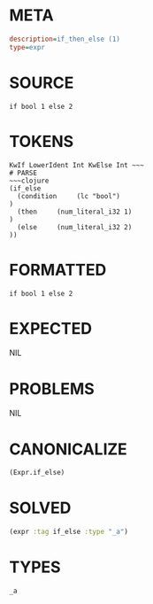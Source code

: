 # META
~~~ini
description=if_then_else (1)
type=expr
~~~
# SOURCE
~~~roc
if bool 1 else 2
~~~
# TOKENS
~~~text
KwIf LowerIdent Int KwElse Int ~~~
# PARSE
~~~clojure
(if_else
  (condition     (lc "bool")
)
  (then     (num_literal_i32 1)
)
  (else     (num_literal_i32 2)
))
~~~
# FORMATTED
~~~roc
if bool 1 else 2
~~~
# EXPECTED
NIL
# PROBLEMS
NIL
# CANONICALIZE
~~~clojure
(Expr.if_else)
~~~
# SOLVED
~~~clojure
(expr :tag if_else :type "_a")
~~~
# TYPES
~~~roc
_a
~~~
